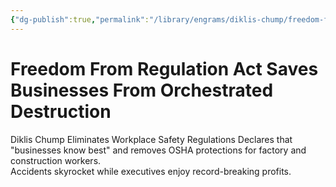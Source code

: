 ```yaml
---
{"dg-publish":true,"permalink":"/library/engrams/diklis-chump/freedom-from-regulation-act-saves-businesses-from-orchestrated-destruction/","tags":["DC/Labor","DC/AS4"]}
---
```


# Freedom From Regulation Act Saves Businesses From Orchestrated Destruction
Diklis Chump Eliminates Workplace Safety Regulations
	Declares that "businesses know best" and removes OSHA protections for factory and construction workers.  
	Accidents skyrocket while executives enjoy record-breaking profits.
